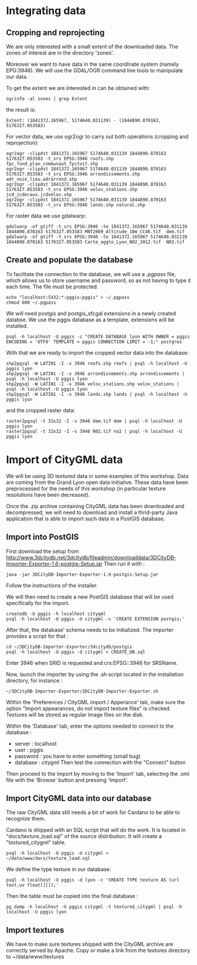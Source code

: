 Integrating data
================

Cropping and reprojecting
-------------------------

We are only interested with a small extent of the downloaded data. The zones of interest are in the directory 'zones'.

Moreover we want to have data in the same coordinate system (namely EPG:3946). We will use the GDAL/OGR command line tools to manipulate our data.

To get the extent we are interested in can be obtained with:

    ogrinfo -al zones | grep Extent

the result is:

    Extent: (1841372.165967, 5174640.031139) - (1844890.870163, 5176327.053583)

For vector data, we use ogr2ogr to carry out both operations (cropping and reprojection):

    ogr2ogr -clipdst 1841372.165967 5174640.031139 1844890.870163 5176327.053583 -t_srs EPSG:3946 roofs.shp fpc_fond_plan_communaut_fpctoit.shp
    ogr2ogr -clipdst 1841372.165967 5174640.031139 1844890.870163 5176327.053583 -t_srs EPSG:3946 arrondissements.shp adr_voie_lieu.adrarrond.shp
    ogr2ogr -clipdst 1841372.165967 5174640.031139 1844890.870163 5176327.053583 -t_srs EPSG:3946 velov_stations.shp jcd_jcdecaux.jcdvelov.shp
    ogr2ogr -clipdst 1841372.165967 5174640.031139 1844890.870163 5176327.053583 -t_srs EPSG:3946 lands.shp natural.shp

For raster data we use gdalwarp:

    gdalwarp -of gtiff -t_srs EPSG:3946 -te 1841372.165967 5174640.031139 1844890.870163 5176327.053583 MNT2009_Altitude_10m_CC46.tif  dem.tif
    gdalwarp -of gtiff -t_srs EPSG:3946 -te 1841372.165967 5174640.031139 1844890.870163 5176327.053583 Carte_agglo_Lyon_NO2_2012.tif  N02.tif


Create and populate the database
--------------------------------

To facilitate the connection to the database, we will use a *.pgpass* file, which allows us to store username and password, so as not having to type it each time. The file must be protected.

    echo "localhost:5432:*:pggis:pggis" > ~/.pgpass
    chmod 600 ~/.pgpass

We will need postgis and postgis_sfcgal extensions in a newly created databse. We use the pggis database as a template, extensions will be installed.

    psql -h localhost -U pggis -c "CREATE DATABASE lyon WITH OWNER = pggis ENCODING = 'UTF8' TEMPLATE = pggis CONNECTION LIMIT = -1;" postgres

With that we are ready to import the cropped vector data into the database:

    shp2pgsql -W LATIN1 -I -s 3946 roofs.shp roofs | psql -h localhost -U pggis lyon
    shp2pgsql -W LATIN1 -I -s 3946 arrondissements.shp arrondissements | psql -h localhost -U pggis lyon
    shp2pgsql -W LATIN1 -I -s 3946 velov_stations.shp velov_stations | psql -h localhost -U pggis lyon
    shp2pgsql -W LATIN1 -I -s 3946 lands.shp lands | psql -h localhost -U pggis lyon

and the cropped raster data:

    raster2pgsql -t 32x32 -I -s 3946 dem.tif dem | psql -h localhost -U pggis lyon
    raster2pgsql -t 32x32 -I -s 3946 N02.tif no2 | psql -h localhost -U pggis lyon


Import of CityGML data
======================

We will be using 3D textured data in some examples of this workshop. Data are coming from the Grand Lyon open data initiative. These data have been preprocessed for the needs of this workshop (in particular texture resolutions have been decreased).

Once the .zip archive containing CityGML data has been downloaded and decompressed, we will need to download and install a thrid-party Java application that is able to import such data in a PostGIS database.

Import into PostGIS
------------------------------

First download the setup from
http://www.3dcitydb.net/3dcitydb/fileadmin/downloaddata/3DCityDB-Importer-Exporter-1.6-postgis-Setup.jar
Then run it with :

    java -jar 3DCityDB-Importer-Exporter-1.6-postgis-Setup.jar

Follow the instructions of the installer.

We will then need to create a new PostGIS database that will be used specifically for the import.

    createdb -U pggis -h localhost citygml
    psql -h localhost -U pggis -d citygml -c 'CREATE EXTENSION postgis;'
    
After that, the database' schema needs to be initialized. The importer provides a script for that :

    cd ~/3DCityDB-Importer-Exporter/3dcitydb/postgis
    psql -h localhost -U pggis -d citygml < CREATE_DB.sql
    
Enter 3946 when SRID is requested and crs:EPSG::3946 for SRSName.
    
Now, launch the importer by using the .sh script located in the installation directory, for instance :

    ~/3DCityDB-Importer-Exporter/3DCityDB-Importer-Exporter.sh
    
Within the 'Preferences / CityGML import / Apperance' tab, make sure the option "Import appearances, do not import texture files" is checked. Textures will be stored as regular image files on the disk.

Within the 'Database' tab, enter the options needed to connect to the database :
* server : localhost
* user : pggis
* password : you have to enter something (small bug)
* database : citygml
Then test the connection with the "Connect" button

Then proceed to the import by moving to the 'Import' tab, selecting the .xml file with the 'Browse' button and pressing 'Import'.


Import CityGML data into our database
-------------------------------------

The raw CityGML data still needs a bit of work for Cardano to be able to recognize them.

Cardano is shipped with an SQL script that will do the work. It is located in "docs/texture_load.sql" of the source distribution. It will create a "textured_citygml" table.

    psql -h localhost -U pggis -d citygml < ~/data/www/docs/texture_load.sql

We define the type texture in our database:

    psql -h localhost -U pggis -d lyon -c 'CREATE TYPE texture AS (url text,uv float[][]);'


Then the table must be copied into the final database :

    pg_dump -h localhost -U pggis citygml -t textured_citygml | psql -h localhost -U pggis lyon

Import textures
---------------

We have to make sure textures shipped with the CityGML archive are correctly served by Apache. Copy or make a link from the textures directory to ~/data/www/textures

